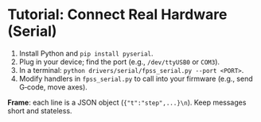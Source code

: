 # Tutorial: Connect Real Hardware (Serial)

1. Install Python and `pip install pyserial`.
2. Plug in your device; find the port (e.g., `/dev/ttyUSB0` or `COM3`).
3. In a terminal: `python drivers/serial/fpss_serial.py --port <PORT>`.
4. Modify handlers in `fpss_serial.py` to call into your firmware (e.g., send G‑code, move axes).

**Frame**: each line is a JSON object (`{"t":"step",...}\n`). Keep messages short and stateless.
